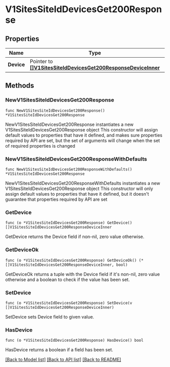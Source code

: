 # V1SitesSiteIdDevicesGet200Response

## Properties

Name | Type | Description | Notes
------------ | ------------- | ------------- | -------------
**Device** | Pointer to [**[]V1SitesSiteIdDevicesGet200ResponseDeviceInner**](V1SitesSiteIdDevicesGet200ResponseDeviceInner.md) |  | [optional] 

## Methods

### NewV1SitesSiteIdDevicesGet200Response

`func NewV1SitesSiteIdDevicesGet200Response() *V1SitesSiteIdDevicesGet200Response`

NewV1SitesSiteIdDevicesGet200Response instantiates a new V1SitesSiteIdDevicesGet200Response object
This constructor will assign default values to properties that have it defined,
and makes sure properties required by API are set, but the set of arguments
will change when the set of required properties is changed

### NewV1SitesSiteIdDevicesGet200ResponseWithDefaults

`func NewV1SitesSiteIdDevicesGet200ResponseWithDefaults() *V1SitesSiteIdDevicesGet200Response`

NewV1SitesSiteIdDevicesGet200ResponseWithDefaults instantiates a new V1SitesSiteIdDevicesGet200Response object
This constructor will only assign default values to properties that have it defined,
but it doesn't guarantee that properties required by API are set

### GetDevice

`func (o *V1SitesSiteIdDevicesGet200Response) GetDevice() []V1SitesSiteIdDevicesGet200ResponseDeviceInner`

GetDevice returns the Device field if non-nil, zero value otherwise.

### GetDeviceOk

`func (o *V1SitesSiteIdDevicesGet200Response) GetDeviceOk() (*[]V1SitesSiteIdDevicesGet200ResponseDeviceInner, bool)`

GetDeviceOk returns a tuple with the Device field if it's non-nil, zero value otherwise
and a boolean to check if the value has been set.

### SetDevice

`func (o *V1SitesSiteIdDevicesGet200Response) SetDevice(v []V1SitesSiteIdDevicesGet200ResponseDeviceInner)`

SetDevice sets Device field to given value.

### HasDevice

`func (o *V1SitesSiteIdDevicesGet200Response) HasDevice() bool`

HasDevice returns a boolean if a field has been set.


[[Back to Model list]](../README.md#documentation-for-models) [[Back to API list]](../README.md#documentation-for-api-endpoints) [[Back to README]](../README.md)


